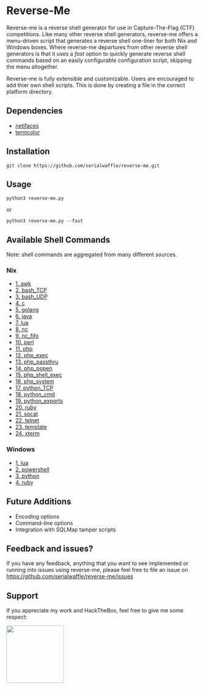 # Reverse-Me
Reverse-me is a reverse shell generator for use in Capture-The-Flag (CTF) competitions.  Like many other reverse shell generators, reverse-me offers a menu-driven script that generates a reverse shell one-liner for both Nix and Windows boxes.  Where reverse-me departures from other reverse shell generators is that it uses a *fast* option to quickly generate reverse shell commands based on an easily configurable configuration script, skipping the menu altogether.   

Reverse-me is fully extensible and customizable.  Users are encouraged to add thier own shell scripts.  This is done by creating a file in the correct platform directory.  

## Dependencies 
- [netifaces](https://pypi.org/project/netifaces/)
- [termcolor](https://pypi.org/project/termcolor/)


## Installation
```
git clone https://github.com/serialwaffle/reverse-me.git
```

## Usage
```
python3 reverse-me.py 
```
or
```
python3 reverse-me.py --fast
```

## Available Shell Commands
Note: shell commands are aggregated from many different sources.
### Nix

- [1. awk](https://github.com/serialwaffle/reverse-me/blob/master/cmds/nix/awk)
- [2. bash_TCP](https://github.com/serialwaffle/reverse-me/blob/master/cmds/nix/bash_TCP)
- [3. bash_UDP](https://github.com/serialwaffle/reverse-me/blob/master/cmds/nix/bash_UDP)
- [4. c](https://github.com/serialwaffle/reverse-me/blob/master/cmds/nix/c)
- [5. golang](https://github.com/serialwaffle/reverse-me/blob/master/cmds/nix/golang)
- [6. java](https://github.com/serialwaffle/reverse-me/blob/master/cmds/nix/java)
- [7. lua](https://github.com/serialwaffle/reverse-me/blob/master/cmds/nix/lua)
- [8. nc](https://github.com/serialwaffle/reverse-me/blob/master/cmds/nix/nc)
- [9. nc_fifo](https://github.com/serialwaffle/reverse-me/blob/master/cmds/nix/nc_fifo)
- [10. perl](https://github.com/serialwaffle/reverse-me/blob/master/cmds/nix/perl)
- [11. php](https://github.com/serialwaffle/reverse-me/blob/master/cmds/nix/php)
- [12. php_exec](https://github.com/serialwaffle/reverse-me/blob/master/cmds/nix/php_exec)
- [13. php_passthru](https://github.com/serialwaffle/reverse-me/blob/master/cmds/nix/php_passthru)
- [14. php_popen](https://github.com/serialwaffle/reverse-me/blob/master/cmds/nix/php_popen)
- [15. php_shell_exec](https://github.com/serialwaffle/reverse-me/blob/master/cmds/nix/php_shell_exec)
- [16. php_system](https://github.com/serialwaffle/reverse-me/blob/master/cmds/nix/php_system)
- [17. python_TCP](https://github.com/serialwaffle/reverse-me/blob/master/cmds/nix/python_TCP)
- [18. python_cmd](https://github.com/serialwaffle/reverse-me/blob/master/cmds/nix/python_cmd)
- [19. python_exports](https://github.com/serialwaffle/reverse-me/blob/master/cmds/nix/python_exports)
- [20. ruby](https://github.com/serialwaffle/reverse-me/blob/master/cmds/nix/ruby)
- [21. socat](https://github.com/serialwaffle/reverse-me/blob/master/cmds/nix/socat)
- [22. telnet](https://github.com/serialwaffle/reverse-me/blob/master/cmds/nix/telnet)
- [23. template](https://github.com/serialwaffle/reverse-me/blob/master/cmds/nix/template)
- [24. xterm](https://github.com/serialwaffle/reverse-me/blob/master/cmds/nix/xterm)

### Windows
- [1. lua](https://github.com/serialwaffle/reverse-me/blob/master/cmds/win/lua)
- [2. powershell](https://github.com/serialwaffle/reverse-me/blob/master/cmds/win/powershell)
- [3. python](https://github.com/serialwaffle/reverse-me/blob/master/cmds/win/python)
- [4. ruby](https://github.com/serialwaffle/reverse-me/blob/master/cmds/win/ruby)


## Future Additions
- Encoding options
- Command-line options
- Integration with SQLMap tamper scripts

## Feedback and issues?
If you have any feedback, anything that you want to see implemented or running into issues using reverse-me, please feel free to file an issue on https://github.com/serialwaffle/reverse-me/issues


## Support
If you appreciate my work and HackTheBox, feel free to give me some respect:

<a href="https://www.hackthebox.eu/profile/5305"><img src="https://www.hackthebox.eu/badge/image/5305" width="150"></a>

